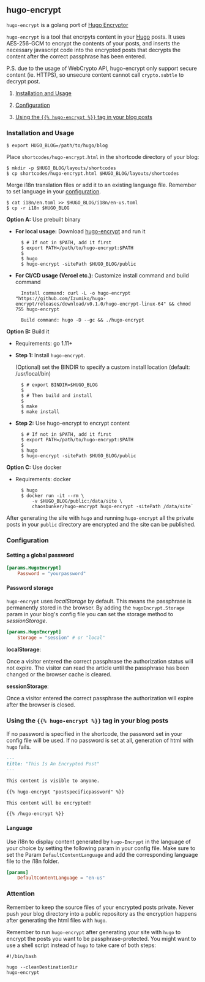 ## hugo-encrypt

`hugo-encrypt` is a golang port of [Hugo Encryptor](https://github.com/Li4n0/hugo_encryptor)

`hugo-encrypt` is a tool that encrpyts content in your [Hugo](https://gohugo.io) posts. It uses AES-256-GCM to encrypt the contents of your posts, and inserts the necessary javascript code into the encrypted posts that decrypts the content after the correct passphrase has been entered.

P.S. due to the usage of WebCrypto API, hugo-encrypt only support secure content (ie. HTTPS), so unsecure content cannot call `crypto.subtle` to decrypt post.

1. [Installation and Usage](#installation-and-usage)

2. [Configuration](#configuration)

3. [Using the `{{% hugo-encrypt %}}` tag in your blog posts](#using-the--hugo-encrypt--tag-in-your-blog-posts)

### Installation and Usage

    $ export HUGO_BLOG=/path/to/hugo/blog

Place `shortcodes/hugo-encrypt.html` in the shortcode directory of your blog:

    $ mkdir -p $HUGO_BLOG/layouts/shortcodes
    $ cp shortcodes/hugo-encrypt.html $HUGO_BLOG/layouts/shortcodes

Merge i18n translation files or add it to an existing language file. Remember to set language in your [configuration](#configuration).
    
    $ cat i18n/en.toml >> $HUGO_BLOG/i18n/en-us.toml
    $ cp -r i18n $HUGO_BLOG

**Option A:** Use prebuilt binary

- **For local usage:** Download [hugo-encrypt](https://github.com/Izumiko/hugo-encrypt/releases/latest) and run it

		$ # If not in $PATH, add it first
		$ export PATH=/path/to/hugo-encrypt:$PATH
		$
		$ hugo
		$ hugo-encrypt -sitePath $HUGO_BLOG/public

- **For CI/CD usage (Vercel etc.):** Customize install command and build command

		Install command: curl -L -o hugo-encrypt "https://github.com/Izumiko/hugo-encrypt/releases/download/v0.1.0/hugo-encrypt-linux-64" && chmod 755 hugo-encrypt
		
		Build command: hugo -D --gc && ./hugo-encrypt


**Option B:** Build it

- Requirements: go 1.11+

- **Step 1:** Install `hugo-encrypt`.

	(Optional) set the BINDIR to specify a custom install location (default: /usr/local/bin)

		$ # export BINDIR=$HUGO_BLOG
		$
		$ # Then build and install
		$
		$ make
		$ make install

- **Step 2:** Use hugo-encrypt to encrypt content

        $ # If not in $PATH, add it first
        $ export PATH=/path/to/hugo-encrypt:$PATH
        $
        $ hugo
        $ hugo-encrypt -sitePath $HUGO_BLOG/public

**Option C:** Use docker

- Requirements: docker

        $ hugo
        $ docker run -it --rm \
            -v $HUGO_BLOG/public:/data/site \
            chaosbunker/hugo-encrypt hugo-encrypt -sitePath /data/site`

After generating the site with `hugo` and running `hugo-encrypt` all the private posts in your `public` directory are encrypted and the site can be published.

### Configuration

#### Setting a global password

```toml
[params.HugoEncrypt]
    Password = "yourpassword"
```

#### Password storage

`hugo-encrypt` uses _localStorage_ by default. This means the passphrase is permanently stored in the browser. By adding the `hugoEncrypt.Storage` param in your blog's config file you can set the storage method to _sessionStorage_.

```toml
[params.HugoEncrypt]
    Storage = "session" # or "local"
```

**localStorage**:

Once a visitor entered the correct passphrase the authorization status will not expire. The visitor can read the article until the passphrase has been changed or the browser cache is cleared.

**sessionStorage**:

Once a visitor entered the correct passphrase the authorization will expire after the browser is closed.

### Using the `{{% hugo-encrypt %}}` tag in your blog posts

If no password is specified in the shortcode, the password set in your config file will be used. If no password is set at all, generation of html with `hugo` fails.


```markdown
---
title: "This Is An Encrypted Post"
---

This content is visible to anyone.

{{% hugo-encrypt "postspecificpassword" %}}

This content will be encrypted!

{{% /hugo-encrypt %}}
```

#### Language

Use i18n to display content generated by `hugo-Encrypt` in the language of your choice by setting the following param in your config file. Make sure to set the Param `DefaultContentLanguage` and add the corresponding language file to the i18n folder.

```toml
[params]
    DefaultContentLanguage = "en-us"
```

### Attention

Remember to keep the source files of your encrypted posts private. Never push your blog directory into a public repository as the encryption happens after generating the html files with `hugo`.

Remember to run `hugo-encrypt` after generating your site with `hugo` to encrypt the posts you want to be passphrase-protected. You might want to use a shell script instead of `hugo` to take care of both steps:

    #!/bin/bash

    hugo --cleanDestinationDir
    hugo-encrypt

